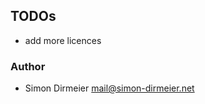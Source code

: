 ## TODOs

* add more licences

### Author

* Simon Dirmeier <a href="mailto:mail@simon-dirmeier.net">mail@simon-dirmeier.net</a>
